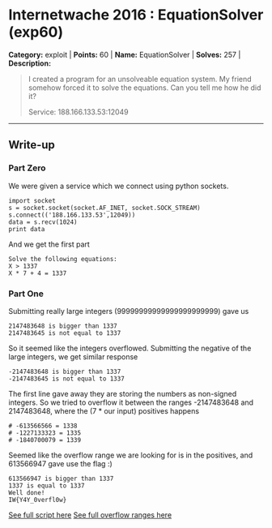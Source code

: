 # Internetwache 2016 : EquationSolver (exp60)

**Category:** exploit |
**Points:** 60 |
**Name:** EquationSolver |
**Solves:** 257 |
**Description:**

> I created a program for an unsolveable equation system. My friend somehow forced it to solve the equations. Can you tell me how he did it?
>
> Service: 188.166.133.53:12049

___

## Write-up

### Part Zero
We were given a service which we connect using python sockets.

```
import socket
s = socket.socket(socket.AF_INET, socket.SOCK_STREAM)
s.connect(('188.166.133.53',12049))
data = s.recv(1024)
print data
```

And we get the first part
```
Solve the following equations:
X > 1337
X * 7 + 4 = 1337
```

### Part One
Submitting really large integers (99999999999999999999999) gave us
```
2147483648 is bigger than 1337
2147483645 is not equal to 1337
```

So it seemed like the integers overflowed. Submitting the negative of the large integers, we get similar response
```
-2147483648 is bigger than 1337
-2147483645 is not equal to 1337
```

The first line gave away they are storing the numbers as non-signed integers.
So we tried to overflow it between the ranges -2147483648 and 2147483648, where the (7 * our input) positives happens
```
# -613566566 = 1338
# -1227133323 = 1335
# -1840700079 = 1339
```

Seemed like the overflow range we are looking for is in the positives, and 613566947 gave use the flag :)
```
613566947 is bigger than 1337
1337 is equal to 1337
Well done!
IW{Y4Y_0verfl0w}
```

[See full script here](src/exp60.py)
[See full overflow ranges here](src/exp60.xlsx)
